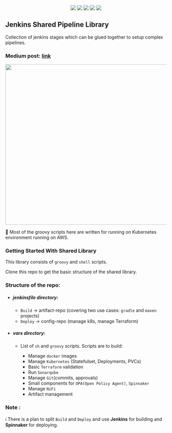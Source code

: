 <p align="center">
    <a href="https://www.apache.org/licenses/LICENSE-2.0" alt="license">
        <img src="https://img.shields.io/github/license/tomarv2/jenkins-pipeline-library" /></a>
    <a href="https://github.com/tomarv2/jenkins-pipeline-library/tags" alt="GitHub tag">
        <img src="https://img.shields.io/github/v/tag/tomarv2/jenkins-pipeline-library" /></a>
    <a href="https://stackoverflow.com/users/6679867/tomarv2" alt="Stack Exchange reputation">
        <img src="https://img.shields.io/stackexchange/stackoverflow/r/6679867"></a>
    <a href="https://discord.gg/XH975bzN" alt="chat on Discord">
        <img src="https://img.shields.io/discord/813961944443912223?logo=discord"></a>
    <a href="https://twitter.com/intent/follow?screen_name=varuntomar2019" alt="follow on Twitter">
        <img src="https://img.shields.io/twitter/follow/varuntomar2019?style=social&logo=twitter"></a>
</p>

## Jenkins Shared Pipeline Library

Collection of jenkins stages which can be glued together to setup complex pipelines.

### Medium post: [link](https://medium.com/tomarv2/jenkins-shared-libraries-ab64f7acac68)

<p align="center">
  <img width="900" height="500" src="https://files.gitter.im/tomarv2/oy6L/Screen-Shot-2020-04-09-at-9.08.16-PM.png">
</p>

:wave: Most of the groovy scripts here are written for running on Kubernetes environment running on AWS.

### Getting Started With Shared Library

This library consists of `groovy` and `shell` scripts. 

Clone this repo to get the basic structure of the shared library.


### Structure of the repo:

 - ##### jenkinsfile directory:
    - `Build` -> artifact-repo (covering two use cases: `gradle` and `maven` projects)
    - `Deploy` -> config-repo (manage k8s, manage Terraform)
 
- ##### vars directory:
    - List of `sh` and `groovy` scripts. Scripts are to build:
         
       - Manage `docker` images
       - Manage `Kubernetes` (Statefulset, Deployments, PVCs)
       - Basic `Terraform` validation
       - Run `Sonarqube`
       - Manage `Git`(commits, approvals)
       - Small components for `OPA(Open Policy Agent)`, `Spinnaker`
       - Manage `NiFi`
       - Artifact management
   
### Note :

:information_source: There is a plan to split `Build` and `Deploy` and use **Jenkins** for building and **Spinnaker** for deploying.

 
 





